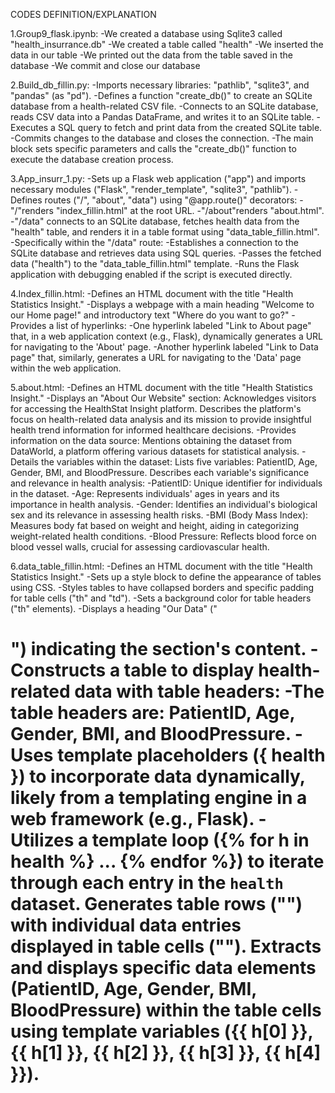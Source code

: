 CODES DEFINITION/EXPLANATION

1.Group9_flask.ipynb: 
 -We created a database using Sqlite3 called "health_insurrance.db"
 -We created a table called "health"
 -We inserted the data in our table
 -We printed out the data from the table saved in the database
 -We commit and close our database


2.Build_db_fillin.py:
 -Imports necessary libraries: "pathlib", "sqlite3", and "pandas" (as "pd").
 -Defines a function "create_db()" to create an SQLite database from a health-related CSV file.
 -Connects to an SQLite database, reads CSV data into a Pandas DataFrame, and writes it to an SQLite table.
 -Executes a SQL query to fetch and print data from the created SQLite table.
 -Commits changes to the database and closes the connection.
 -The main block sets specific parameters and calls the "create_db()" function to execute the database creation process.


3.App_insurr_1.py:
 -Sets up a Flask web application ("app") and imports necessary modules ("Flask", "render_template", "sqlite3", "pathlib").
 -Defines routes ("/", "about", "data") using "@app.route()" decorators:
  -"/"renders "index_fillin.html" at the root URL.
  -"/about"renders "about.html".
  -"/data" connects to an SQLite database, fetches health data from the "health" table, and renders it in a table format using "data_table_fillin.html".
  -Specifically within the "/data" route:
  -Establishes a connection to the SQLite database and retrieves data using SQL queries.
  -Passes the fetched data ("health") to the "data_table_fillin.html" template.
  -Runs the Flask application with debugging enabled if the script is executed directly.


4.Index_fillin.html:
 -Defines an HTML document with the title "Health Statistics Insight."
 -Displays a webpage with a main heading "Welcome to our Home page!" and introductory text "Where do you want to go?"
 -Provides a list of hyperlinks:
 -One hyperlink labeled "Link to About page" that, in a web application context (e.g., Flask), dynamically generates a URL  for navigating to the 'About' page.
  -Another hyperlink labeled "Link to Data page" that, similarly, generates a URL for navigating to the 'Data' page within the web application.


5.about.html:
 -Defines an HTML document with the title "Health Statistics Insight."
 -Displays an "About Our Website" section:
  Acknowledges visitors for accessing the HealthStat Insight platform.
  Describes the platform's focus on health-related data analysis and its mission to provide insightful health trend   information for informed healthcare decisions.
 -Provides information on the data source:
  Mentions obtaining the dataset from DataWorld, a platform offering various datasets for statistical analysis.
 -Details the variables within the dataset:
  Lists five variables: PatientID, Age, Gender, BMI, and BloodPressure.
  Describes each variable's significance and relevance in health analysis:
    -PatientID: Unique identifier for individuals in the dataset.
    -Age: Represents individuals' ages in years and its importance in health analysis.
    -Gender: Identifies an individual's biological sex and its relevance in assessing health risks.
    -BMI (Body Mass Index): Measures body fat based on weight and height, aiding in categorizing weight-related health conditions.
    -Blood Pressure: Reflects blood force on blood vessel walls, crucial for assessing cardiovascular health.


6.data_table_fillin.html:
 -Defines an HTML document with the title "Health Statistics Insight."
 -Sets up a style block to define the appearance of tables using CSS.
 -Styles tables to have collapsed borders and specific padding for table cells ("th" and "td").
 -Sets a background color for table headers ("th" elements).
 -Displays a heading "Our Data" ("<h1>") indicating the section's content.
 -Constructs a table to display health-related data with table headers:
  -The table headers are: PatientID, Age, Gender, BMI, and BloodPressure.
 -Uses template placeholders ({ health }) to incorporate data dynamically, likely from a templating engine in a web framework (e.g., Flask).
 -Utilizes a template loop ({% for h in health %} ... {% endfor %}) to iterate through each entry in the `health` dataset.
  Generates table rows ("<tr>") with individual data entries displayed in table cells ("<td>").
  Extracts and displays specific data elements (PatientID, Age, Gender, BMI, BloodPressure) within the table cells using template variables ({{ h[0] }}, {{ h[1] }}, {{ h[2] }}, {{ h[3] }}, {{ h[4] }}).
    
    
    

